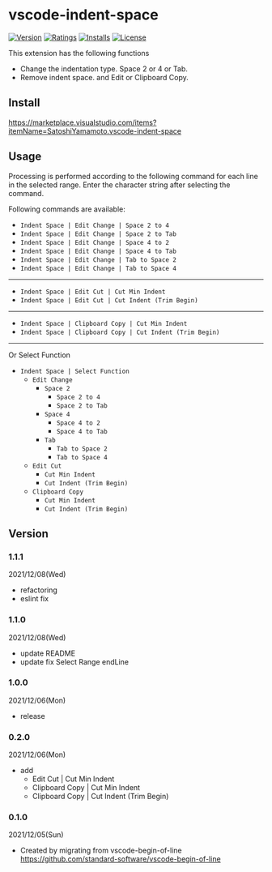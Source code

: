 # vscode-indent-space

[![Version][version-badge]][marketplace]
[![Ratings][ratings-badge]][marketplace-ratings]
[![Installs][installs-badge]][marketplace]
[![License][license-badge]][license]

This extension has the following functions
- Change the indentation type. Space 2 or 4 or Tab.
- Remove indent space. and Edit or Clipboard Copy.

## Install

https://marketplace.visualstudio.com/items?itemName=SatoshiYamamoto.vscode-indent-space

## Usage

Processing is performed according to the following command for each line in the selected range.
Enter the character string after selecting the command.

Following commands are available:

- `Indent Space | Edit Change | Space 2 to 4`
- `Indent Space | Edit Change | Space 2 to Tab`
- `Indent Space | Edit Change | Space 4 to 2`
- `Indent Space | Edit Change | Space 4 to Tab`
- `Indent Space | Edit Change | Tab to Space 2`
- `Indent Space | Edit Change | Tab to Space 4`
---
- `Indent Space | Edit Cut | Cut Min Indent`
- `Indent Space | Edit Cut | Cut Indent (Trim Begin)`
---
- `Indent Space | Clipboard Copy | Cut Min Indent`
- `Indent Space | Clipboard Copy | Cut Indent (Trim Begin)`

---
Or Select Function

- `Indent Space | Select Function`
  - `Edit Change`
    - `Space 2`
      - `Space 2 to 4`
      - `Space 2 to Tab`
    - `Space 4`
      - `Space 4 to 2`
      - `Space 4 to Tab`
    - `Tab`
      - `Tab to Space 2`
      - `Tab to Space 4`
  - `Edit Cut`
    - `Cut Min Indent`
    - `Cut Indent (Trim Begin)`
  - `Clipboard Copy`
    - `Cut Min Indent`
    - `Cut Indent (Trim Begin)`

## Version

### 1.1.1
2021/12/08(Wed)
- refactoring
- eslint fix

### 1.1.0
2021/12/08(Wed)
- update README
- update fix Select Range endLine

### 1.0.0
2021/12/06(Mon)
- release

### 0.2.0
2021/12/06(Mon)
- add
  - Edit Cut | Cut Min Indent
  - Clipboard Copy | Cut Min Indent
  - Clipboard Copy | Cut Indent (Trim Begin)

### 0.1.0
2021/12/05(Sun)
- Created by migrating from vscode-begin-of-line  
https://github.com/standard-software/vscode-begin-of-line

[version-badge]: https://vsmarketplacebadge.apphb.com/version/SatoshiYamamoto.vscode-indent-space.svg
[ratings-badge]: https://vsmarketplacebadge.apphb.com/rating/SatoshiYamamoto.vscode-indent-space.svg
[installs-badge]: https://vsmarketplacebadge.apphb.com/installs/SatoshiYamamoto.vscode-indent-space.svg
[license-badge]: https://img.shields.io/github/license/standard-software/vscode-indent-space.svg

[marketplace]: https://marketplace.visualstudio.com/items?itemName=SatoshiYamamoto.vscode-indent-space
[marketplace-ratings]: https://marketplace.visualstudio.com/items?itemName=SatoshiYamamoto.vscode-indent-space#review-details
[license]: https://github.com/standard-software/vscode-indent-space/blob/master/LICENSE

